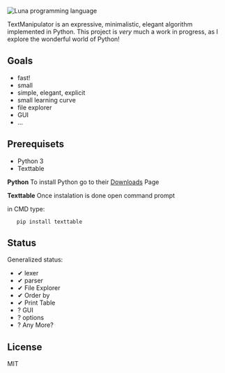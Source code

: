  ![Luna programming language](https://image.ibb.co/b4ziiF/coollogo_com_290181332.png)

TextManipulator is an expressive, minimalistic, elegant algorithm implemented in Python.  This project is _very_ much a work in progress, as I explore the wonderful world of Python!

## Goals

  - fast!
  - small
  - simple, elegant, explicit
  - small learning curve
  - file explorer
  - GUI
  - ...

## Prerequisets
  - Python 3
  - Texttable

**Python**
 To install Python go to their [Downloads](https://www.python.org/downloads/) Page
 
**Texttable**
 Once instalation is done open command prompt

 in CMD type:

```
   pip install texttable

```

## Status

  Generalized status:

  - ✔ lexer
  - ✔ parser
  - ✔ File Explorer
  - ✔ Order by
  - ✔ Print Table
  - ? GUI
  - ? options
  - ? Any More?


## License

  MIT
